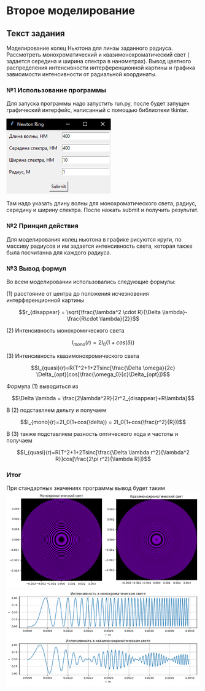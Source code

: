 # Второе моделирование

## Текст задания

Моделирование колец Ньютона для линзы заданного радиуса. Рассмотреть монохроматический и квазимонохроматический свет (
задается середина и ширина спектра в нанометрах). Вывод цветного распределения интенсивности интерференционной картины и
графика зависимости интенсивности от радиальной координаты.

### №1 Использование программы

Для запуска программы надо запустить run.py, после будет запущен графический интерфейс, написанный с помощью библиотеки
tkinter.

![Image alt](https://github.com/51Sirius/ItmoPhysic/raw/master/2sem/Newton%20ring/src/1.png)

Там надо указать длину волны для монохроматического света, радиус, середину и ширину спектра. После нажать submit и
получить результат.

### №2 Принцип действия

Для моделирования колец ньютона в графике рисуются круги, по массиву радиусов и им задается интенсивность света, которая
также была посчитанна для каждого радиуса.

### №3 Вывод формул

Во всем моделировании использовались следующие формулы:

(1) расстояние от центра до
положения исчезновения интерференционной картины

```math
r_{disappear} = \sqrt{\frac{\lambda^2 \cdot R}{\Delta \lambda}-\frac{R\cdot \lambda}{2}}
```

(2) Интенсивность монохромического света

```math
I_{mono}(r)=2I_0(1+cos(\delta))
```

(3) Интенсивность квазимонохромического света

```math
I_{quasi}(r)=R(T^2+1+2Tsinc[\frac{\Delta \omega}{2c} \Delta_{opt}]cos[\frac{\omega_0}{c}\Delta_{opt}])
```

Формула (1) выводиться из

```math
\Delta \lambda = \frac{2\lambda^2R}{2r^2_{disappear}+R\lambda}
```

В (2) подставляем дельту и получаем

```math
I_{mono}(r)=2I_0(1+cos(\delta)) = 2I_0(1+cos(\frac{r^2}{R}))
```

В (3) также подставляем разность оптического хода и частоты и получаем

```math
I_{quasi}(r)=R(T^2+1+2Tsinc[\frac{\Delta \lambda r^2}{\lambda^2 R}]cos[\frac{2\pi r^2}{\lambda R}])
```

### Итог

При стандартных значениях программы вывод будет таким
![Image alt](https://github.com/51Sirius/ItmoPhysic/raw/master/2sem/Newton%20ring/src/3.png)
![Image alt](https://github.com/51Sirius/ItmoPhysic/raw/master/2sem/Newton%20ring/src/2.png)
